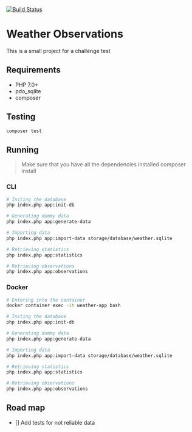 [![Build Status](https://travis-ci.com/MichaelKlemersson/weather-ballon-observation.svg?branch=master)](https://travis-ci.com/MichaelKlemersson/weather-ballon-observation)

# Weather Observations
This is a small project for a challenge test

## Requirements
- PHP 7.0+
- pdo_sqlite
- composer

## Testing
```bash
composer test
```

## Running

> Make sure that you have all the dependencies installed
    composer install

### CLI

```bash
# Initing the database
php index.php app:init-db

# Generating dummy data
php index.php app:generate-data

# Importing data
php index.php app:import-data storage/database/weather.sqlite

# Retrieving statistics
php index.php app:statistics

# Retrieving observations
php index.php app:observations
```

### Docker
```bash
# Entering into the container
docker container exec -it weather-app bash

# Initing the database
php index.php app:init-db

# Generating dummy data
php index.php app:generate-data

# Importing data
php index.php app:import-data storage/database/weather.sqlite

# Retrieving statistics
php index.php app:statistics

# Retrieving observations
php index.php app:observations
```

## Road map
- [] Add tests for not reliable data